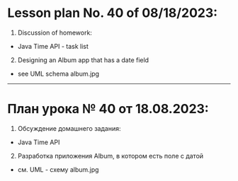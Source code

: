 # Lesson plan No. 40 of 08/18/2023:

1. Discussion of homework:
- Java Time API - task list

2. Designing an Album app that has a date field
- see UML schema album.jpg



_________________________________________________

# План урока № 40 от 18.08.2023:

1. Обсуждение домашнего задания:
- Java Time API 

2. Разработка приложения Album, в котором есть поле с датой
- см. UML - схему album.jpg

